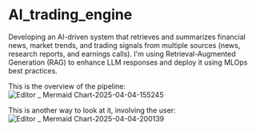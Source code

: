 # AI_trading_engine

Developing an AI-driven system that retrieves and summarizes financial news, market trends, and trading signals from multiple sources (news, research reports, and earnings calls). I'm using Retrieval-Augmented Generation (RAG) to enhance LLM responses and deploy it using MLOps best practices.

This is the overview of the pipeline:
![Editor _ Mermaid Chart-2025-04-04-155245](https://github.com/user-attachments/assets/8f0c2672-bda0-4eea-b037-5623852795ab)

This is another way to look at it, involving the user:
![Editor _ Mermaid Chart-2025-04-04-200139](https://github.com/user-attachments/assets/517ce803-c023-4fbb-b3b1-d43714e1179a)
